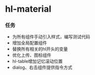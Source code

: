 # hl-material

### 任务

- 为所有组件手动引入样式，编写测试代码
- 增加全局配置组件
- 替换所有相关的hl开头的变量
- 优化上传、图标组件
- hl-table增加记忆滚动位置
- dialog、右击组件提供指令方式
